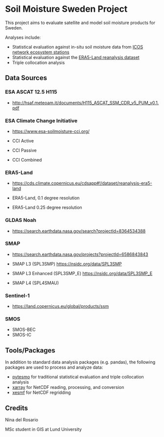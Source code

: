 # Soil Moisture Sweden Project

This project aims to evaluate satellite and model soil moisture products for Sweden. 

Analyses include:

* Statistical evaluation against in-situ soil moisture data from [ICOS network ecosystem stations](https://www.icos-cp.eu/observations/ecosystem/stations)
* Statistical evaluation against the [ERA5-Land reanalysis dataset](https://cds.climate.copernicus.eu/cdsapp#!/dataset/reanalysis-era5-land)
* Triple collocation analysis

## Data Sources

### ESA ASCAT 12.5 H115

* http://hsaf.meteoam.it/documents/H115_ASCAT_SSM_CDR_v5_PUM_v0.1.pdf

### ESA Climate Change Initiative

* https://www.esa-soilmoisture-cci.org/

* CCI Active

* CCI Passive

* CCI Combined
### ERA5-Land

* https://cds.climate.copernicus.eu/cdsapp#!/dataset/reanalysis-era5-land

* ERA5-Land, 0.1 degree resolution
* ERA5-Land 0.25 degree resolution

### GLDAS Noah

* https://search.earthdata.nasa.gov/search?projectId=8364534388

### SMAP
* https://search.earthdata.nasa.gov/projects?projectId=6586843843

* SMAP L3 (SPL3SMP) https://nsidc.org/data/SPL3SMP

* SMAP L3 Enhanced (SPL3SMP_E) https://nsidc.org/data/SPL3SMP_E

* SMAP L4 (SPL4SMAU)

### Sentinel-1

* https://land.copernicus.eu/global/products/ssm

### SMOS
* SMOS-BEC
* SMOS-IC


## Tools/Packages

In addition to standard data analysis packages (e.g. pandas), the following packages are used to process and analyze data:

* [pytesmo](https://pytesmo.readthedocs.io/en/latest) for traditional statistical evaluation and triple collocation analysis
* [xarray](http://xarray.pydata.org/) for NetCDF reading, processing, and conversion
* [xesmf](https://xesmf.readthedocs.io/en/latest/) for NetCDF regridding

## Credits

Nina del Rosario

MSc student in GIS at Lund University